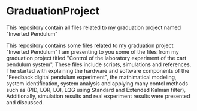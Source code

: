 # GraduationProject
This repository contain all files related to my graduation project named "Inverted Pendulum"

This repository contains some files related to my graduation project "Inverted Pendulum" I am presenting to you some of the files from my graduation project titled "Control of the laboratory experiment of the cart pendulum system", These files include scripts, simulations and references. The started with explaining the hardware and software components of the "Feedback digital pendulum experiment", the mathimatical modeling, system identification, system analysis and applying many contol methods such as (PID, LQR, LQI, LQG using Standard and Extended Kalman filter), Additionally, simulation results and real experiment results were presented and discussed.
